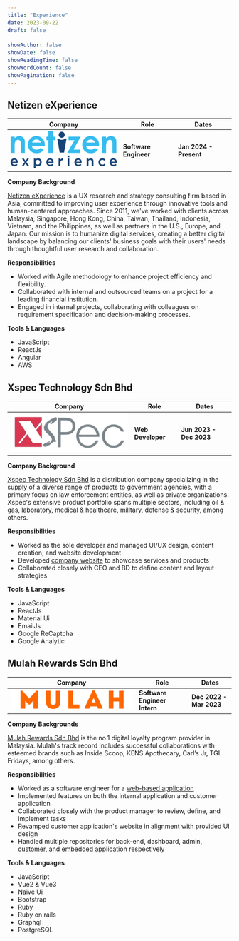 ```yaml
---
title: "Experience"
date: 2023-09-22
draft: false

showAuthor: false
showDate: false
showReadingTime: false
showWordCount: false
showPagination: false
---
```


## Netizen eXperience

<table>
  <thead>
    <tr>
        <th>Company</th>
        <th>Role</th>
        <th>Dates</th>
    </tr>
  </thead>
  <tbody>
    <tr>
      <td>
      <!-- TODO: Update Icon -->
        <a href="https://www.netizenexperience.com/" target="_blank">
          <img src="NetizenExperience.png" class="customEntityLogo nozoom" alt="Netizen Experience company logo"/>
        </a>
      </td>
      <td><b>Software Engineer</b></td>
      <td><b>Jan 2024 - Present</b></td>
    </tr>
  </tbody>
</table>

**Company Background**

<a href="https://www.netizenexperience.com/" target="_blank">Netizen eXperience</a> is a UX research and strategy consulting firm based in Asia, committed to improving user experience through innovative tools and human-centered approaches. Since 2011, we've worked with clients across Malaysia, Singapore, Hong Kong, China, Taiwan, Thailand, Indonesia, Vietnam, and the Philippines, as well as partners in the U.S., Europe, and Japan. Our mission is to humanize digital services, creating a better digital landscape by balancing our clients' business goals with their users' needs through thoughtful user research and collaboration.

**Responsibilities**

<ul>    
    <li>Worked with Agile methodology to enhance project efficiency and flexibility.</li>
    <li>Collaborated with internal and outsourced teams on a project for a leading financial institution.</li>
    <li>Engaged in internal projects, collaborating with colleagues on requirement specification and decision-making processes.</li>
</ul>

**Tools & Languages**

<ul>
  <li>JavaScript</li>
  <li>ReactJs</li>
  <li>Angular</li>
  <li>AWS</li>
</ul>

## Xspec Technology Sdn Bhd

<table>
  <thead>
    <tr>
        <th>Company</th>
        <th>Role</th>
        <th>Dates</th>
    </tr>
  </thead>
  <tbody>
    <tr>
      <td>
        <a href="https://xspectechnology.com/" target="_blank">
          <img src="Xspec.png" class="customEntityLogo nozoom" alt="Xspec company logo"/>
        </a>
      </td>
      <td><b>Web Developer</b></td>
      <td><b>Jun 2023 - Dec 2023</b></td>
    </tr>
  </tbody>
</table>

**Company Background**

<a href="https://xspectechnology.com/" target="_blank">Xspec Technology Sdn Bhd</a> is a distribution company specializing in the supply of a diverse range of products to government agencies, with a primary focus on law enforcement entities, as well as private organizations. Xspec's extensive product portfolio spans multiple sectors, including oil & gas, laboratory, medical & healthcare, military, defense & security, among others.

**Responsibilities**

<ul>
  <li>
    Worked as the sole developer and managed UI/UX design, content creation, and website development
  </li>
  <li>
    Developed <a href="https://polygraph.my/" target="_blank">company website</a> to showcase services and products
  </li>
  <li>
    Collaborated closely with CEO and BD to define content and layout strategies
  </li>
</ul>

**Tools & Languages**

<ul>
  <li>JavaScript</li>
  <li>ReactJs</li>
  <li>Material Ui</li>
  <li>EmailJs</li>
  <li>Google ReCaptcha</li>
  <li>Google Analytic</li>
</ul>

## Mulah Rewards Sdn Bhd

<table>
  <thead>
    <tr>
      <th>Company</th>
      <th>Role</th>
      <th>Dates</th>
    </tr>
  </thead>
  <tbody>
    <tr>
      <td>
        <a href="https://www.mulahrewards.com/" target="_blank">
          <img src="Mulah.png" class="customEntityLogo nozoom" alt="Mulah company logo"/>
        </a>
      </td>
      <td><b>Software Engineer Intern</b></td>
      <td><b>Dec 2022 - Mar 2023</b></td>
    </tr>
  </tbody>
</table>

**Company Backgrounds**

<a href="https://www.mulahrewards.com/" target="_blank">Mulah Rewards Sdn Bhd</a> is the no.1 digital loyalty program provider in Malaysia. Mulah's track record includes successful collaborations with esteemed brands such as Inside Scoop, KENS Apothecary, Carl’s Jr, TGI Fridays, among others.

**Responsibilities**

<ul>
  <li>
    Worked as a software engineer for a 
    <a href="https://mulahpoints.com/" target="_blank">web-based application</a>
  </li>
  <li>
    Implemented features on both the internal application and customer application
  </li>
  <li>
    Collaborated closely with the product manager to review, define, and implement tasks
  </li>
  <li>
    Revamped customer application's website in alignment with provided UI design
  </li>
  <li>Handled multiple repositories for back-end, dashboard, admin, <a href="https://mulahpoints.com/" target="_blank">customer</a>, and <a href="https://insidescoop.com.my/pages/insiders-club" target="_blank">embedded</a> application respectively</li>
</ul>

**Tools & Languages**

<ul>
  <li>JavaScript</li>
  <li>Vue2 & Vue3</li>
  <li>Naive Ui</li>
  <li>Bootstrap</li>
  <li>Ruby</li>
  <li>Ruby on rails</li>
  <li>Graphql</li>
  <li>PostgreSQL</li>
</ul>
